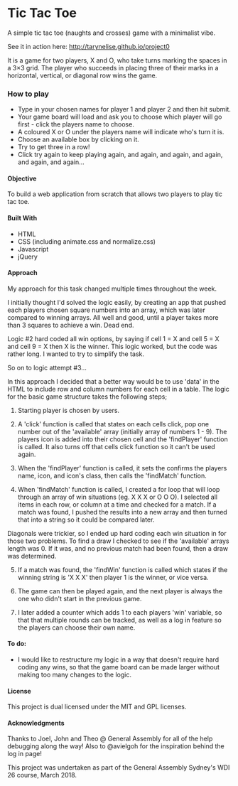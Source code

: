 # Tic Tac Toe
A simple tic tac toe (naughts and crosses) game with a minimalist vibe.

See it in action here: http://tarynelise.github.io/project0

It is a game for two players, X and O, who take turns marking the spaces in a 3×3 grid. The player who succeeds in placing three of their marks in a horizontal, vertical, or diagonal row wins the game.

### How to play
- Type in your chosen names for player 1 and player 2 and then hit submit.
- Your game board will load and ask you to choose which player will go first - click the players name to choose.
- A coloured X or O under the players name will indicate who's turn it is.
- Choose an available box by clicking on it.
- Try to get three in a row!
- Click try again to keep playing again, and again, and again, and again, and again, and again...

#### Objective
To build a web application from scratch that allows two players to play tic tac toe.

#### Built With
- HTML
- CSS (including animate.css and normalize.css)
- Javascript
- jQuery

#### Approach
My approach for this task changed multiple times throughout the week.

I initially thought I'd solved the logic easily, by creating an app that pushed each players chosen square numbers into an array, which was later compared to winning arrays. All well and good, until a player takes more than 3 squares to achieve a win. Dead end.

Logic #2 hard coded all win options, by saying if cell 1 = X and cell 5 = X and cell 9 = X then X is the winner.
This logic worked, but the code was rather long. I wanted to try to simplify the task.

So on to logic attempt #3...

In this approach I decided that a better way would be to use 'data' in the HTML to include row and column numbers for each cell in a table. The logic for the basic game structure takes the following steps;

1. Starting player is chosen by users.

2. A 'click' function is called that states on each cells click, pop one number out of the 'available' array (initially array of numbers 1 - 9). The players icon is added into their chosen cell and the 'findPlayer' function is called. It also turns off that cells click function so it can't be used again.

3. When the 'findPlayer' function is called, it sets the confirms the players name, icon, and icon's class, then calls the 'findMatch' function.

4. When 'findMatch' function is called, I created a for loop that will loop through an array of win situations (eg. X X X or O O O). I selected all items in each row, or column at a time and checked for a match. If a match was found, I pushed the results into a new array and then turned that into a string so it could be compared later.

Diagonals were trickier, so I ended up hard coding each win situation in for those two problems.
To find a draw I checked to see if the 'available' arrays length was 0. If it was, and no previous match had been found, then a draw was determined.

5. If a match was found, the 'findWin' function is called which states if the winning string is 'X X X' then player 1 is the winner, or vice versa.

6. The game can then be played again, and the next player is always the one who didn't start in the previous game.

7. I later added a counter which adds 1 to each players 'win' variable, so that that multiple rounds can be tracked, as well as a log in feature so the players can choose their own name.

#### To do:
- I would like to restructure my logic in a way that doesn't require hard coding any wins, so that the game board can be made larger without making too many changes to the logic.

#### License
This project is dual licensed under the MIT and GPL licenses.

#### Acknowledgments
Thanks to Joel, John and Theo @ General Assembly for all of the help debugging along the way!
Also to @avielgoh for the inspiration behind the log in page!

This project was undertaken as part of the General Assembly Sydney's WDI 26 course, March 2018.
